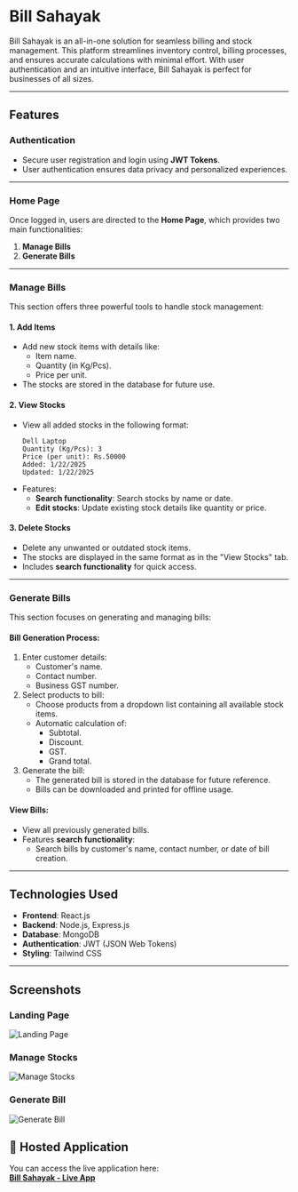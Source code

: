 
# Bill Sahayak

Bill Sahayak is an all-in-one solution for seamless billing and stock management. This platform streamlines inventory control, billing processes, and ensures accurate calculations with minimal effort. With user authentication and an intuitive interface, Bill Sahayak is perfect for businesses of all sizes.


---

## **Features**

### **Authentication**
- Secure user registration and login using **JWT Tokens**.
- User authentication ensures data privacy and personalized experiences.

---

### **Home Page**
Once logged in, users are directed to the **Home Page**, which provides two main functionalities:
1. **Manage Bills**
2. **Generate Bills**

---

### **Manage Bills**
This section offers three powerful tools to handle stock management:

#### 1. **Add Items**  
   - Add new stock items with details like:
     - Item name.
     - Quantity (in Kg/Pcs).
     - Price per unit.
   - The stocks are stored in the database for future use.

#### 2. **View Stocks**
   - View all added stocks in the following format:
     ```
     Dell Laptop
     Quantity (Kg/Pcs): 3
     Price (per unit): Rs.50000
     Added: 1/22/2025
     Updated: 1/22/2025
     ```
   - Features:
     - **Search functionality**: Search stocks by name or date.
     - **Edit stocks**: Update existing stock details like quantity or price.

#### 3. **Delete Stocks**
   - Delete any unwanted or outdated stock items.
   - The stocks are displayed in the same format as in the "View Stocks" tab.
   - Includes **search functionality** for quick access.

---

### **Generate Bills**
This section focuses on generating and managing bills:

#### **Bill Generation Process**:
1. Enter customer details:
   - Customer's name.
   - Contact number.
   - Business GST number.
2. Select products to bill:
   - Choose products from a dropdown list containing all available stock items.
   - Automatic calculation of:
     - Subtotal.
     - Discount.
     - GST.
     - Grand total.
3. Generate the bill:
   - The generated bill is stored in the database for future reference.
   - Bills can be downloaded and printed for offline usage.

#### **View Bills**:
- View all previously generated bills.
- Features **search functionality**:
  - Search bills by customer's name, contact number, or date of bill creation.

---
## **Technologies Used**
- **Frontend**: React.js
- **Backend**: Node.js, Express.js
- **Database**: MongoDB
- **Authentication**: JWT (JSON Web Tokens)
- **Styling**: Tailwind CSS

---
## Screenshots

### Landing Page
![Landing Page](https://github.com/yash2870/Bill-Sahayak/blob/main/Landing%20Page.png)

### Manage Stocks
![Manage Stocks](https://github.com/yash2870/Bill-Sahayak/blob/main/Manage%20Stocks.png)

### Generate Bill
![Generate Bill](https://github.com/yash2870/Bill-Sahayak/blob/main/Generate%20Bill.png)

## 🚀 Hosted Application

You can access the live application here:  
[**Bill Sahayak - Live App**]((https://bill-sahayak.onrender.com))  

